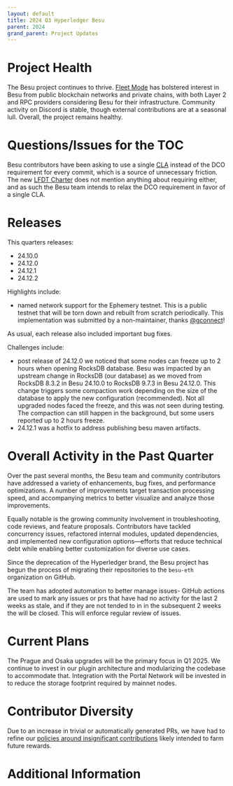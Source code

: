 ```yaml
---
layout: default
title: 2024 Q3 Hyperledger Besu
parent: 2024
grand_parent: Project Updates
---
```


# Project Health

The Besu project continues to thrive. [Fleet Mode](https://consensys.io/blog/besu-fleet-the-future-of-rpc-scaling) has bolstered interest in Besu from public blockchain networks and private chains, with both Layer 2 and RPC providers considering Besu for their infrastructure. Community activity on Discord is stable, though external contributions are at a seasonal lull. Overall, the project remains healthy. 

# Questions/Issues for the TOC

Besu contributors have been asking to use a single [CLA](https://en.wikipedia.org/wiki/Contributor_License_Agreement) instead of the DCO requirement for every commit, which is a source of unnecessary friction. The new [LFDT Charter](https://www.lfdecentralizedtrust.org/about/charter) does not mention anything about requiring either, and as such the Besu team intends to relax the DCO requirement in favor of a single CLA.

# Releases

This quarters releases:

- 24.10.0
- 24.12.0
- 24.12.1
- 24.12.2

Highlights include:

- named network support for the Ephemery testnet. This is a public testnet that will be torn down and rebuilt from scratch periodically. This implementation was submitted by a non-maintainer, thanks [@gconnect](https://github.com/gconnect)!

As usual, each release also included important bug fixes.

Challenges include:

- post release of 24.12.0 we noticed that some nodes can freeze up to 2 hours when opening RocksDB database. Besu was impacted by an upstream change in RocksDB (our database) as we moved from RocksDB 8.3.2 in Besu 24.10.0 to RocksDB 9.7.3 in Besu 24.12.0. This change triggers some compaction work depending on the size of the database to apply the new configuration (recommended). Not all upgraded nodes  faced the freeze, and this was not seen during testing. The compaction can still happen in the background, but some users reported up to 2 hours freeze.
- 24.12.1 was a hotfix to address publishing besu maven artifacts. 



# Overall Activity in the Past Quarter

Over the past several months, the Besu team and community contributors have addressed a variety of enhancements, bug fixes, and performance optimizations. A number of improvements target transaction processing speed, and accompanying metrics to better visualize and analyze those improvements. 

Equally notable is the growing community involvement in troubleshooting, code reviews, and feature proposals. Contributors have tackled concurrency issues, refactored internal modules, updated dependencies, and implemented new configuration options—efforts that reduce technical debt while enabling better customization for diverse use cases. 

Since the deprecation of the Hyperledger brand, the Besu project has begun the process of migrating their repositories to the `besu-eth` organization on GitHub.

The team has adopted automation to better manage issues- GitHub actions are used to mark any issues or prs that have had no activity for the last 2 weeks as stale, and if they are not tended to in in the subsequent 2 weeks the will be closed. This will enforce regular review of issues.

# Current Plans

The Prague and Osaka upgrades will be the primary focus in Q1 2025. We continue to invest in our plugin architecture and modularizing the codebase to accommodate that. Integration with the Portal Network will be invested in to reduce the storage footprint required by mainnet nodes.

# Contributor Diversity

Due to an increase in trivial or automatically generated PRs, we have had to refine our [policies around insignificant contributions](https://github.com/hyperledger/besu/blob/main/CONTRIBUTING.md#guidelines-for-non-code-and-other-trivial-contributions) likely intended to farm future rewards.

# Additional Information

